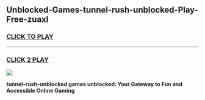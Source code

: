 
## Unblocked-Games-tunnel-rush-unblocked-Play-Free-zuaxl
<h3>
<a href="https://premium76.site?title=tunnel-rush-unblocked&ref=15A">CLICK TO PLAY</a></h3>
<hr>

<h3>
<a href="https://premium76.site?title=tunnel-rush-unblocked&ref=15A">CLICK 2 PLAY</a>
  
</h3>

<a href="https://premium76.site?title=tunnel-rush-unblocked&ref=15A"><img src="https://clearcache.store/games.png"></a>


**tunnel-rush-unblocked games unblocked: Your Gateway to Fun and Accessible Online Gaming**

